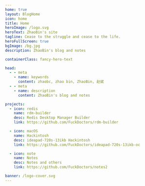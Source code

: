 ```yaml
---
home: true
layout: BlogHome
icon: home
title: Home
heroImage: /logo.svg
heroText: ZhaoBin's site
tagline: Cease to the struggle and cease to the life.
heroFullScreen: true
bgImage: /bg.jpg
description: ZhaoBin's blog and notes

containerClass: fancy-hero-text

head:
  - - meta
    - name: keywords
      content: zhaobc, zhao bin, ZhaoBin, 赵斌
  - - meta
    - name: description
      content: ZhaoBin's blog and notes

projects:
  - icon: redis
    name: rdm-builder
    desc: Redis Desktop Manager Builder
    link: https://github.com/FuckDoctors/rdm-builder

  - icon: macOS
    name: Hackintosh
    desc: ideapad-720s-13ikb Hackintosh
    link: https://github.com/FuckDoctors/ideapad-720s-13ikb-oc

  - icon: note
    name: Notes
    desc: Notes and others
    link: https://github.com/FuckDoctors/notes2

banner: /logo-cover.svg
---
```


